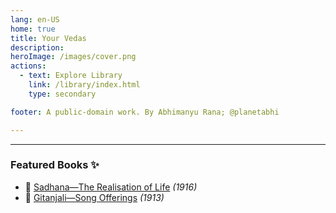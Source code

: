 ```yaml
---
lang: en-US
home: true
title: Your Vedas
description: 
heroImage: /images/cover.png
actions:
  - text: Explore Library
    link: /library/index.html
    type: secondary

footer: A public-domain work. By Abhimanyu Rana; @planetabhi

---
```


---

### Featured Books ✨
- 📕 [Sadhana—The Realisation of Life](./library/modern/Sadhana/index.md) <em>(1916)</em>
- 📕 [Gitanjali—Song Offerings](./library/modern/Gitanjali/index.md) <em>(1913)</em>
